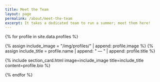 ```yaml
---
title: Meet the Team
layout: page
permalink: /about/meet-the-team
excerpt: It takes a dedicated team to run a summer; meet them here!
---
```


{% for profile in site.data.profiles %}

{% assign include_image = "/img/profiles/" | append: profile.image %}
{% assign include_title = profile.name | append: " &mdash; " | append: profile.title %}

{% include section_card.html image=include_image title=include_title content=profile.bio %}

{% endfor %}
